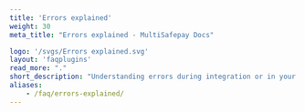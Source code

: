 ```yaml
---
title: 'Errors explained'
weight: 30
meta_title: "Errors explained - MultiSafepay Docs"

logo: '/svgs/Errors explained.svg'
layout: 'faqplugins'
read_more: "."
short_description: "Understanding errors during integration or in your MultiSafepay dashboard."
aliases:   
    - /faq/errors-explained/
---
```

